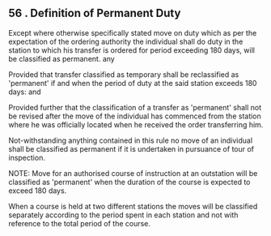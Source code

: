## 56 . Definition of Permanent Duty

Except where otherwise specifically stated move on duty which as per the expectation of the ordering authority the individual shall do duty in the station to which his transfer is ordered for period exceeding 180 days, will be classified as permanent. any

Provided that transfer classified as temporary shall be reclassified as 'permanent' if and when the period of duty at the said station exceeds 180 days: and

Provided further that the classification of a transfer as 'permanent' shall not be revised after the move of the individual has commenced from the station where he was officially located when he received the order transferring him.

Not-withstanding anything contained in this rule no move of an individual shall be classified as permanent if it is undertaken in pursuance of tour of inspection.

NOTE: Move for an authorised course of instruction at an outstation will be classified as 'permanent' when the duration of the course is expected to exceed 180 days.

When a course is held at two different stations the moves will be classified separately according to the period spent in each station and not with reference to the total period of the course.
